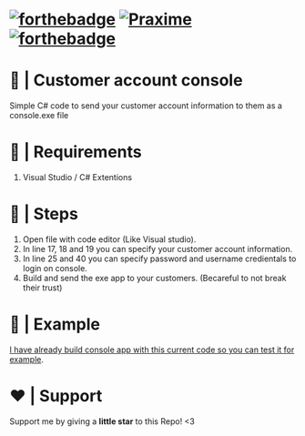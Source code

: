 # [![forthebadge](https://forthebadge.com/images/badges/made-with-c-sharp.svg)](https://forthebadge.com) [![Praxime](https://cdn.praxime.ir/favicon48.png)](https://praxime.ir) [![forthebadge](https://forthebadge.com/images/badges/built-with-love.svg)](https://forthebadge.com)
# 🤖 | Customer account console
Simple C# code to send your customer account information to them as a console.exe file
# 🚧 | Requirements
1. Visual Studio / C# Extentions
# 👞 | Steps
1. Open file with code editor (Like Visual studio).
2. In line 17, 18 and 19 you can specify your customer account information.
3. In line 25 and 40 you can specify password and username credientals to login on console.
4. Build and send the exe app to your customers. (Becareful to not break their trust)
# 📗 | Example
[I have already build console app with this current code so you can test it for example](https://github.com/Praxime/Customer-account-information/releases).
# ❤️ | Support
Support me by giving a **little star** to this Repo! <3
